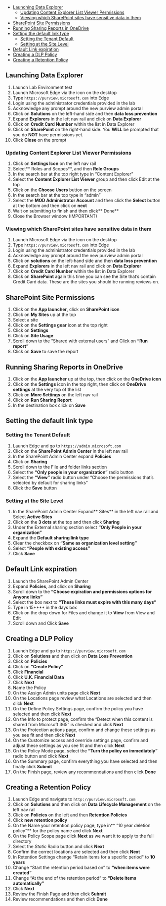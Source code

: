 <!--TOC-->
  - [Launching Data Explorer](#launching-data-explorer)
    - [Updating Content Explorer List Viewer Permissions](#updating-content-explorer-list-viewer-permissions)
    - [Viewing which SharePoint sites have sensitive data in them](#viewing-which-sharepoint-sites-have-sensitive-data-in-them)
  - [SharePoint Site Permissions](#sharepoint-site-permissions)
  - [Running Sharing Reports in OneDrive](#running-sharing-reports-in-onedrive)
  - [Setting the default link type](#setting-the-default-link-type)
    - [Setting the Tenant Default](#setting-the-tenant-default)
    - [Setting at the Site Level](#setting-at-the-site-level)
  - [Default Link expiration](#default-link-expiration)
  - [Creating a DLP Policy](#creating-a-dlp-policy)
  - [Creating a Retention Policy](#creating-a-retention-policy)
<!--/TOC-->

## Launching Data Explorer

1. Launch Lab Environment test
2. Launch Microsoft Edge via the icon on the desktop
3. Type `https://purview.microsoft.com` into Edge
4. Login using the administrator credentials provided in the lab
5. Acknowledge any prompt around the new purview admin portal
6. Click on **Solutions** on the left-hand side and then **data loss prevention**
7. Expand **Explorers** in the left nav rail and click on **Data Explorer**
8. Click on **Credit Card Number** within the list in Data Explorer
9. Click on **SharePoint** on the right-hand side. You **WILL** be prompted that you do **NOT** have permissions yet.
10. Click **Close** on the prompt

### Updating Content Explorer List Viewer Permissions

1. Click on **Settings Icon** on the left nav rail
2. Select** Roles and Scopes**, and then **Role Groups**
3. In the search bar at the top right type in “Content Explorer”
4. Select the **Content Explorer List Viewer** group and then click Edit at the top
5. Click on the **Choose Users** button on the screen
6. In the search bar at the top type in “admin”
7. Select the **MOD Administrator Account** and then click the **Select** button at the bottom and then click on **next**
8. Wait on submitting to finish and then click** Done**
9. Close the Browser window (IMPORTANT)

### Viewing which SharePoint sites have sensitive data in them

1. Launch Microsoft Edge via the icon on the desktop
2. Type `https://purview.microsoft.com` into Edge
3. Login using the administrator credentials provided in the lab
4. Acknowledge any prompt around the new purview admin portal
5. Click on **solutions** on the left-hand side and then **data loss prevention**
6. Expand **Explorers** in the left nav rail and click on **Data Explorer**
7. Click on **Credit Card Number** within the list in Data Explorer
8. Click on **SharePoint** again this time you can see the Site that’s contain Credit Card data. These are the sites you should be running reviews on.

## SharePoint Site Permissions

1. Click on the **App launcher**, click on **SharePoint icon**
2. Click on **My Sites** up at the top
3. Select a site
4. Click on the **Settings gear** icon at the top right
5. Click on **Settings**
6. Click on **Site Usage**
7. Scroll down to the “Shared with external users” and Click on **“Run report”**
8. Click on **Save** to save the report

## Running Sharing Reports in OneDrive

1. Click on the **App launcher** up at the top, then click on the **OneDrive icon**
2. Click on the **Settings** icon in the top right, then click on **OneDrive settings** at the very top of the list
3. Click on **More Settings** on the left nav rail
4. Click on **Run Sharing Report**
5. In the destination box click on **Save**

## Setting the default link type

### Setting the Tenant Default

1. Launch Edge and go to `https://admin.microsoft.com`
2. Click on the **SharePoint Admin Center** in the left nav rail
3. In the SharePoint Admin Center expand **Policies**
4. Click on **Sharing**
5. Scroll down to the File and folder links section
6. Select the **“Only people in your organization”** radio button
7. Select the **“View”** radio button under “Choose the permissions that’s selected by default for sharing links”
8. Click the **Save** button

### Setting at the Site Level

1. In the SharePoint Admin Center Expand** Sites** in the left nav rail and Select **Active Sites**
2. Click on the **3 dots** at the top and then click **Sharing**
3. Under the External sharing section select **“Only People in your organization”**
4. Expand the **Default sharing link type**
5. Clear the checkbox on **“Same as organization level setting”**
6. Select **“People with existing access”**
7. Click **Save**

## Default Link expiration

1. Launch the SharePoint Admin Center
2. Expand **Policies**, and click on **Sharing**
3. Scroll down to the **“Choose expiration and permissions options for Anyone links”**
4. Select the box next to **“These links must expire with this many days”**
5. Type in 15**** in the days box
6. Click on the drop down for Files and change it to **View** from View and Edit
7. Scroll down and Click **Save**

## Creating a DLP Policy

1. Launch Edge and go to `https://purview.microsoft.com`
2. Click on **Solutions** and then click on **Data Loss Prevention**
3. Click on **Policies**
4. Click on **“Create Policy”**
5. Click **Financial**
6. Click **U.K. Financial Data**
7. Click **Next**
8. Name the Policy
9. On the Assign Admin units page click **Next**
10. On the Locations page review what Locations are selected and then click **Next**
11. On the Define Policy Settings page, confirm the policy you have selected and then click **Next**
12. On the Info to protect page, confirm the “Detect when this content is shared from Microsoft 365” is checked and click **Next**
13. On the Protection actions page, confirm and change these settings as you see fit and then click **Next**
14. On the Customize access and override settings page, confirm and adjust these settings as you see fit and then click **Next**
15. On the Policy Mode page, select the **“Turn the policy on immediately”** radio button and click **Next**
16. On the Summary page, confirm everything you have selected and then finally click **Submit**
17. On the Finish page, review any recommendations and then click **Done**

## Creating a Retention Policy

1. Launch Edge and navigate to `http://purview.microsoft.com`
2. Click on **Solutions** and then click on **Data Lifecycle Management** on the left nav rail
3. Click on **Policies** on the left and then **Retention Policies**
4. Click **new retention policy**
5. On the Name your retention policy page, type in** “10 year deletion policy”** for the policy name and click **Next**
6. On the Policy Scope page click **Next** as we want it to apply to the full directory
7. Select the *Static* Radio button and click **Next**
8. Confirm the correct locations are selected and then click **Next**
9. In Retention Settings change “Retain items for a specific period" to **10 years**
10. Change “Start the retention period based on” to **“when items were created”**
11. Change “At the end of the retention period” to **“Delete items automatically”**
12. Click **Next**
13. Review the Finish Page and then click **Submit**
14. Review recommendations and then click **Done**
